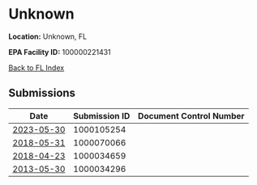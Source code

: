 # Unknown

**Location:** Unknown, FL

**EPA Facility ID:** 100000221431

[Back to FL Index](../../index.md)

## Submissions

| Date | Submission ID | Document Control Number |
|------|--------------|-------------------------|
| [2023-05-30](submissions/1000105254.md) | 1000105254 |  |
| [2018-05-31](submissions/1000070066.md) | 1000070066 |  |
| [2018-04-23](submissions/1000034659.md) | 1000034659 |  |
| [2013-05-30](submissions/1000034296.md) | 1000034296 |  |
